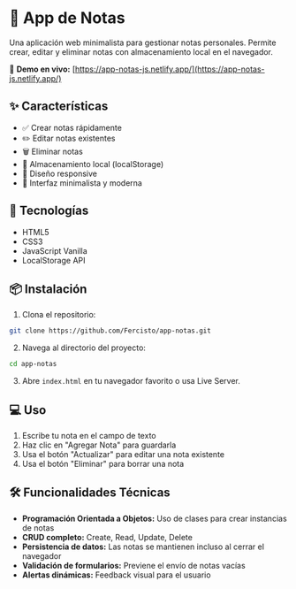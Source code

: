 # 📝 App de Notas

Una aplicación web minimalista para gestionar notas personales. Permite crear, editar y eliminar notas con almacenamiento local en el navegador.

🔗 **Demo en vivo:** [https://app-notas-js.netlify.app/](https://app-notas-js.netlify.app/)

## ✨ Características

- ✅ Crear notas rápidamente
- ✏️ Editar notas existentes
- 🗑️ Eliminar notas
- 💾 Almacenamiento local (localStorage)
- 📱 Diseño responsive
- 🎨 Interfaz minimalista y moderna

## 🚀 Tecnologías

- HTML5
- CSS3
- JavaScript Vanilla
- LocalStorage API

## 📦 Instalación

1. Clona el repositorio:
```bash
git clone https://github.com/Fercisto/app-notas.git
```

2. Navega al directorio del proyecto:
```bash
cd app-notas
```

3. Abre `index.html` en tu navegador favorito o usa Live Server.

## 💻 Uso

1. Escribe tu nota en el campo de texto
2. Haz clic en "Agregar Nota" para guardarla
3. Usa el botón "Actualizar" para editar una nota existente
4. Usa el botón "Eliminar" para borrar una nota

## 🛠️ Funcionalidades Técnicas

- **Programación Orientada a Objetos:** Uso de clases para crear instancias de notas
- **CRUD completo:** Create, Read, Update, Delete
- **Persistencia de datos:** Las notas se mantienen incluso al cerrar el navegador
- **Validación de formularios:** Previene el envío de notas vacías
- **Alertas dinámicas:** Feedback visual para el usuario
